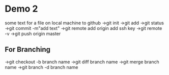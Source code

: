 # Demo 2

some text
for a file on local machine to github 
->git init 
->git add
->git status
->git commit -m"add text" 
->git remote add origin add ssh key
->git remote -v
->git push origin master

## For Branching
->git checkout -b branch name
->git diff branch name
->git merge branch name
->git branch -d branch name 